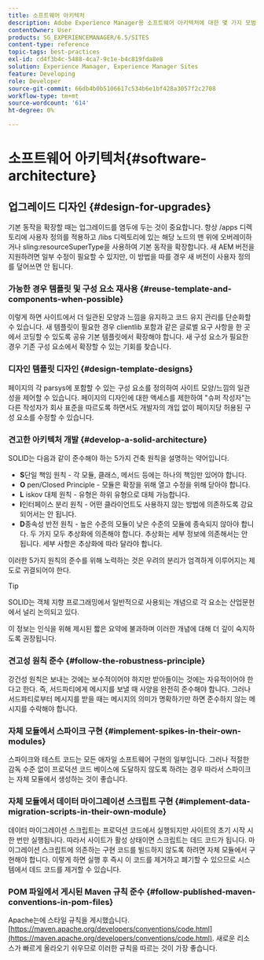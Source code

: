```yaml
---
title: 소프트웨어 아키텍처
description: Adobe Experience Manager용 소프트웨어 아키텍처에 대한 몇 가지 모범 사례에 대해 알아봅니다.
contentOwner: User
products: SG_EXPERIENCEMANAGER/6.5/SITES
content-type: reference
topic-tags: best-practices
exl-id: cd4f3b4c-5488-4ca7-9c1e-b4c819fda8e8
solution: Experience Manager, Experience Manager Sites
feature: Developing
role: Developer
source-git-commit: 66db4b0b5106617c534b6e1bf428a3057f2c2708
workflow-type: tm+mt
source-wordcount: '614'
ht-degree: 0%

---
```


# 소프트웨어 아키텍처{#software-architecture}

## 업그레이드 디자인 {#design-for-upgrades}

기본 동작을 확장할 때는 업그레이드를 염두에 두는 것이 중요합니다. 항상 /apps 디렉토리에 사용자 정의를 적용하고 /libs 디렉토리에 있는 해당 노드의 맨 위에 오버레이하거나 sling:resourceSuperType을 사용하여 기본 동작을 확장합니다. 새 AEM 버전을 지원하려면 일부 수정이 필요할 수 있지만, 이 방법을 따를 경우 새 버전이 사용자 정의를 덮어쓰면 안 됩니다.

### 가능한 경우 템플릿 및 구성 요소 재사용 {#reuse-template-and-components-when-possible}

이렇게 하면 사이트에서 더 일관된 모양과 느낌을 유지하고 코드 유지 관리를 단순화할 수 있습니다. 새 템플릿이 필요한 경우 clientlib 포함과 같은 글로벌 요구 사항을 한 곳에서 코딩할 수 있도록 공유 기본 템플릿에서 확장해야 합니다. 새 구성 요소가 필요한 경우 기존 구성 요소에서 확장할 수 있는 기회를 찾습니다.

### 디자인 템플릿 디자인 {#design-template-designs}

페이지의 각 parsys에 포함할 수 있는 구성 요소를 정의하여 사이트 모양/느낌의 일관성을 제어할 수 있습니다. 페이지의 디자인에 대한 액세스를 제한하여 &quot;슈퍼 작성자&quot;는 다른 작성자가 회사 표준을 따르도록 하면서도 개발자의 개입 없이 페이지당 허용된 구성 요소를 수정할 수 있습니다.

### 견고한 아키텍처 개발 {#develop-a-solid-architecture}

SOLID는 다음과 같이 준수해야 하는 5가지 건축 원칙을 설명하는 약어입니다.

* **S**&#x200B;단일 책임 원칙 - 각 모듈, 클래스, 메서드 등에는 하나의 책임만 있어야 합니다.
* **O** pen/Closed Principle - 모듈은 확장을 위해 열고 수정을 위해 닫아야 합니다.
* **L** iskov 대체 원칙 - 유형은 하위 유형으로 대체 가능합니다.
* **I**&#x200B;인터페이스 분리 원칙 - 어떤 클라이언트도 사용하지 않는 방법에 의존하도록 강요되어서는 안 됩니다.
* **D**&#x200B;종속성 반전 원칙 - 높은 수준의 모듈이 낮은 수준의 모듈에 종속되지 않아야 합니다. 두 가지 모두 추상화에 의존해야 합니다. 추상화는 세부 정보에 의존해서는 안 됩니다. 세부 사항은 추상화에 따라 달라야 합니다.

이러한 5가지 원칙의 준수를 위해 노력하는 것은 우려의 분리가 엄격하게 이루어지는 제도로 귀결되어야 한다.

>[!TIP]
>
>SOLID는 객체 지향 프로그래밍에서 일반적으로 사용되는 개념으로 각 요소는 산업문헌에서 널리 논의되고 있다.
>
>이 정보는 인식을 위해 제시된 짧은 요약에 불과하며 이러한 개념에 대해 더 깊이 숙지하도록 권장됩니다.

### 견고성 원칙 준수 {#follow-the-robustness-principle}

강건성 원칙은 보내는 것에는 보수적이어야 하지만 받아들이는 것에는 자유적이어야 한다고 한다. 즉, 서드파티에게 메시지를 보낼 때 사양을 완전히 준수해야 합니다. 그러나 서드파티로부터 메시지를 받을 때는 메시지의 의미가 명확하기만 하면 준수하지 않는 메시지를 수락해야 합니다.

### 자체 모듈에서 스파이크 구현 {#implement-spikes-in-their-own-modules}

스파이크와 테스트 코드는 모든 애자일 소프트웨어 구현의 일부입니다. 그러나 적절한 감독 수준 없이 프로덕션 코드 베이스에 도달하지 않도록 하려는 경우 따라서 스파이크는 자체 모듈에서 생성하는 것이 좋습니다.

### 자체 모듈에서 데이터 마이그레이션 스크립트 구현 {#implement-data-migration-scripts-in-their-own-module}

데이터 마이그레이션 스크립트는 프로덕션 코드에서 실행되지만 사이트의 초기 시작 시 한 번만 실행됩니다. 따라서 사이트가 활성 상태이면 스크립트는 데드 코드가 됩니다. 마이그레이션 스크립트에 의존하는 구현 코드를 빌드하지 않도록 하려면 자체 모듈에서 구현해야 합니다. 이렇게 하면 실행 후 즉시 이 코드를 제거하고 폐기할 수 있으므로 시스템에서 데드 코드를 제거할 수 있습니다.

### POM 파일에서 게시된 Maven 규칙 준수 {#follow-published-maven-conventions-in-pom-files}

Apache는에 스타일 규칙을 게시했습니다. [https://maven.apache.org/developers/conventions/code.html](https://maven.apache.org/developers/conventions/code.html). 새로운 리소스가 빠르게 올라오기 쉬우므로 이러한 규칙을 따르는 것이 가장 좋습니다.

